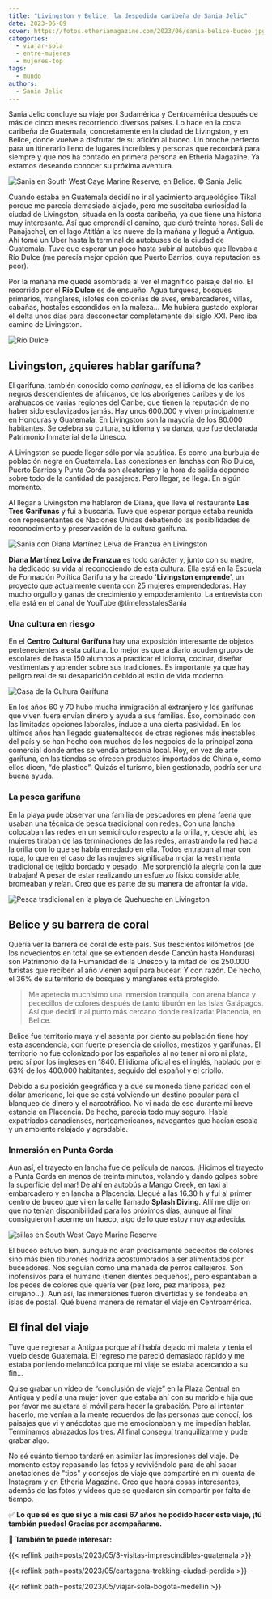```yaml
---
title: "Livingston y Belice, la despedida caribeña de Sania Jelic"
date: 2023-06-09
cover: https://fotos.etheriamagazine.com/2023/06/sania-belice-buceo.jpg
categories: 
  - viajar-sola
  - entre-mujeres
  - mujeres-top
tags: 
  - mundo
authors: 
  - Sania Jelic
---
```


Sania Jelic concluye su viaje por Sudamérica y Centroamérica después de más de cinco 
meses recorriendo diversos países. Lo hace en la costa caribeña de Guatemala, 
concretamente en la ciudad de Livingston, y en Belice, donde vuelve a disfrutar de su 
afición al buceo. Un broche perfecto para un itinerario lleno de lugares increíbles y 
personas que recordará para siempre y que nos ha contado en primera persona en Etheria 
Magazine. Ya estamos deseando conocer su próxima aventura. 

![](https://fotos.etheriamagazine.com/2023/06/sania-belice-buceo.jpg "Sania en South West Caye Marine Reserve, en Belice. © Sania Jelic")

Cuando estaba en Guatemala decidí no ir al yacimiento arqueológico Tikal porque me 
parecía demasiado alejado, pero me suscitaba curiosidad la ciudad de Livingston, situada 
en la costa caribeña, ya que tiene una historia muy interesante. Así que emprendí el 
camino, que duró treinta horas. Salí de Panajachel, en el lago Atitlán a las nueve de la 
mañana y llegué a Antigua. Ahí tomé un Uber hasta la terminal de autobuses de la ciudad 
de Guatemala. Tuve que esperar un poco hasta subir al autobús que llevaba a Río Dulce 
(me parecía mejor opción que Puerto Barrios, cuya reputación es peor). 

Por la mañana me quedé asombrada al ver el magnífico paisaje del río. El recorrido por 
el **Río Dulce** es de ensueño. Agua turquesa, bosques primarios, manglares, islotes con 
colonias de aves, embarcaderos, villas, cabañas, hostales escondidos en la maleza… Me 
hubiera gustado explorar el delta unos días para desconectar completamente del siglo 
XXI. Pero iba camino de Livingston. 

![Río Dulce](https://fotos.etheriamagazine.com/2023/06/sania-rio-dulce.jpg "Navegación por Río Dulce. © SJ")

## Livingston, ¿quieres hablar garífuna?

El garífuna, también conocido como _garínagu_, es el idioma de los caribes negros 
descendientes de africanos, de los aborígenes caribes y de los arahuacos de varias 
regiones del Caribe, que tienen la reputación de no haber sido esclavizados jamás. Hay 
unos 600.000 y viven principalmente en Honduras y Guatemala. En Livingston son la 
mayoría de los 80.000 habitantes. Se celebra su cultura, su idioma y su danza, que fue 
declarada Patrimonio Inmaterial de la Unesco. 

A Livingston se puede llegar sólo por vía acuática. Es como una burbuja de población 
negra en Guatemala. Las conexiones en lanchas con Río Dulce, Puerto Barrios y Punta 
Gorda son aleatorias y la hora de salida depende sobre todo de la cantidad de pasajeros. 
Pero llegar, se llega. En algún momento. 

Al llegar a Livingston me hablaron de Diana, que lleva el restaurante **Las Tres 
Garífunas** y fui a buscarla. Tuve que esperar porque estaba reunida con representantes 
de Naciones Unidas debatiendo las posibilidades de reconocimiento y preservación de la 
cultura garífuna. 

![Sania con Diana Martínez Leiva de Franzua en Livingston](https://fotos.etheriamagazine.com/2023/06/sania-mujer.jpg "Sania con Diana Martínez Leiva de Franzua, creadora de “Livingston Emprende” y propietaria del restaurante “Las tres Garífunas”. © SJ")

**Diana Martínez Leiva de Franzua** es todo carácter y, junto con su madre, ha dedicado 
su vida al reconociendo de esta cultura. Ella está en la Escuela de Formación Política 
Garífuna y ha creado '**Livingston emprende**', un proyecto que actualmente cuenta con 
25 mujeres emprendedoras. Hay mucho orgullo y ganas de crecimiento y empoderamiento. La 
entrevista con ella está en el canal de YouTube @timelesstalesSania 

### Una cultura en riesgo

En el **Centro Cultural Garífuna** hay una exposición interesante de objetos 
pertenecientes a esta cultura. Lo mejor es que a diario acuden grupos de escolares de 
hasta 150 alumnos a practicar el idioma, cocinar, diseñar vestimentas y aprender sobre 
sus tradiciones. Es importante ya que hay peligro real de su desaparición debido al 
estilo de vida moderno. 

![Casa de la Cultura Garífuna](https://fotos.etheriamagazine.com/2023/06/sania-garifunas.jpg "Casa de la Cultura Garífuna. © SJ")

En los años 60 y 70 hubo mucha inmigración al extranjero y los garífunas que viven fuera 
envían dinero y ayuda a sus familias. Eso, combinado con las limitadas opciones 
laborales, induce a una cierta pasividad. En los últimos años han llegado guatemaltecos 
de otras regiones más inestables del país y se han hecho con muchos de los negocios de 
la principal zona comercial donde antes se vendía artesanía local. Hoy, en vez de arte 
garífuna, en las tiendas se ofrecen productos importados de China o, como ellos dicen, 
“de plástico”. Quizás el turismo, bien gestionado, podría ser una buena ayuda. 

### La pesca garífuna

En la playa pude observar una familia de pescadores en plena faena que usaban una 
técnica de pesca tradicional con redes. Con una lancha colocaban las redes en un 
semicírculo respecto a la orilla, y, desde ahí, las mujeres tiraban de las terminaciones 
de las redes, arrastrando la red hacia la orilla con lo que se había enredado en ella. 
Todos entraban al mar con ropa, lo que en el caso de las mujeres significaba mojar la 
vestimenta tradicional de tejido bordado y pesado. ¡Me sorprendió la alegría con la que 
trabajan! A pesar de estar realizando un esfuerzo físico considerable, bromeaban y 
reían. Creo que es parte de su manera de afrontar la vida. 

![Pesca tradicional en la playa de Quehueche en Livingston](https://fotos.etheriamagazine.com/2023/06/sania-livingstone-pesca.jpg "Pesca tradicional en la playa de Quehueche en Livingston. © SJ")

## Belice y su barrera de coral

Quería ver la barrera de coral de este país. Sus trescientos kilómetros (de los 
novecientos en total que se extienden desde Cancún hasta Honduras) son Patrimonio de la 
Humanidad de la Unesco y la mitad de los 250.000 turistas que reciben al año vienen aquí 
para bucear. Y con razón. De hecho, el 36% de su territorio de bosques y manglares está 
protegido. 

> Me apetecía muchísimo una inmersión tranquila, con arena blanca y pececillos de colores 
> después de tanto tiburón en las islas Galápagos. Así que decidí ir al punto más cercano 
> donde realizarla: Placencia, en Belice. 

Belice fue territorio maya y el sesenta por ciento su población tiene hoy esta 
ascendencia, con fuerte presencia de criollos, mestizos y garífunas. El territorio no 
fue colonizado por los españoles al no tener ni oro ni plata, pero sí por los ingleses 
en 1840. El idioma oficial es el inglés, hablado por el 63% de los 400.000 habitantes, 
seguido del español y el criollo. 

Debido a su posición geográfica y a que su moneda tiene paridad con el dólar americano, 
leí que se está volviendo un destino popular para el blanqueo de dinero y el 
narcotráfico. No vi nada de eso durante mi breve estancia en Placencia. De hecho, 
parecía todo muy seguro. Había expatriados canadienses, norteamericanos, navegantes que 
hacían escala y un ambiente relajado y agradable. 

### Inmersión en Punta Gorda

Aun así, el trayecto en lancha fue de película de narcos. ¡Hicimos el trayecto a Punta 
Gorda en menos de treinta minutos, volando y dando golpes sobre la superficie del mar! 
De ahí en autobús a Mango Creek, en taxi al embarcadero y en lancha a Placencia. Llegué 
a las 16.30 h y fui al primer centro de buceo que vi en la calle llamado **Splash 
Diving**. Allí me dijeron que no tenían disponibilidad para los próximos días, aunque al 
final consiguieron hacerme un hueco, algo de lo que estoy muy agradecida. 

![sillas en South West Caye Marine Reserve](https://fotos.etheriamagazine.com/2023/06/sania-belice.jpg "South West Caye Marine Reserve es una isla donde se para en la excursión de buceo en Belice. © SJ")

El buceo estuvo bien, aunque no eran precisamente pececitos de colores sino más bien 
tiburones nodriza acostumbrados a ser alimentados por buceadores. Nos seguían como una 
manada de perros callejeros. Son inofensivos para el humano (tienen dientes pequeños), 
pero espantaban a los peces de colores que quería ver (pez loro, pez mariposa, pez 
cirujano…). Aun así, las inmersiones fueron divertidas y se fondeaba en islas de postal. 
Qué buena manera de rematar el viaje en Centroamérica. 

## El final del viaje

Tuve que regresar a Antigua porque ahí había dejado mi maleta y tenía el vuelo desde 
Guatemala. El regreso me pareció demasiado rápido y me estaba poniendo melancólica 
porque mi viaje se estaba acercando a su fin… 

Quise grabar un vídeo de “conclusión de viaje” en la Plaza Central en Antigua y pedí a 
una mujer joven que estaba ahí con su marido e hija que por favor me sujetara el móvil 
para hacer la grabación. Pero al intentar hacerlo, me venían a la mente recuerdos de las 
personas que conocí, los paisajes que vi y anécdotas que me emocionaban y me impedían 
hablar. Terminamos abrazados los tres. Al final conseguí tranquilizarme y pude grabar 
algo. 

No sé cuánto tiempo tardaré en asimilar las impresiones del viaje. De momento estoy 
repasando las fotos y reviviéndolo para de ahí sacar anotaciones de "tips" y consejos de 
viaje que compartiré en mi cuenta de Instagram y en Etheria Magazine. Creo que habrá 
cosas interesantes, además de las fotos y vídeos que se quedaron sin compartir por falta 
de tiempo. 

✅ **Lo que sé es que si yo a mis casi 67 años he podido hacer este viaje, ¡tú también 
puedes! Gracias por acompañarme.** 

📌 **También te puede interesar:** 

{{< reflink path=posts/2023/05/3-visitas-imprescindibles-guatemala >}} 

{{< reflink path=posts/2023/05/cartagena-trekking-ciudad-perdida >}} 

{{< reflink path=posts/2023/05/viajar-sola-bogota-medellin >}}
